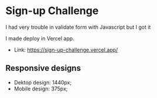# Sign-up Challenge

I had very trouble in validate form with Javascript but I got it

I made deploy in Vercel app.
- Link: https://sign-up-challenge.vercel.app/

## Responsive designs
- Dektop design: 1440px;
- Mobile design: 375px;
